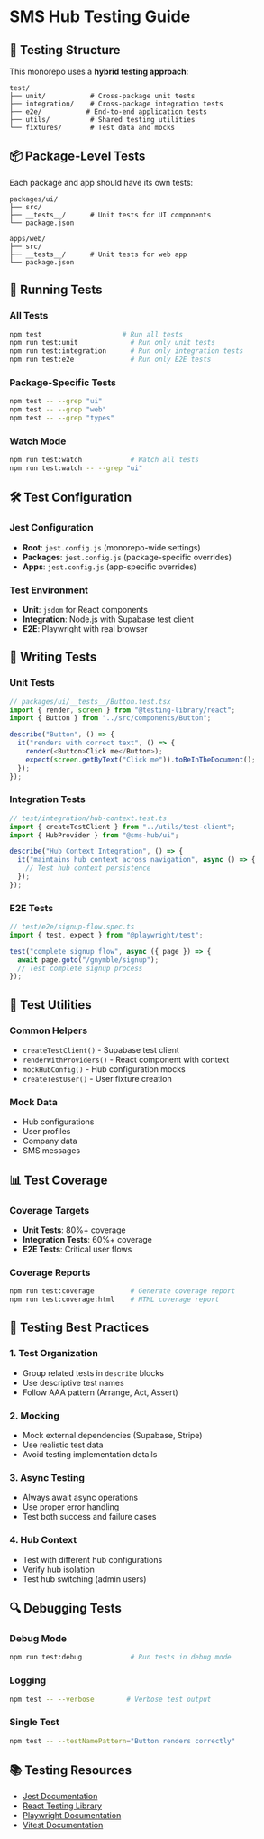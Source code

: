 # SMS Hub Testing Guide

## 🧪 Testing Structure

This monorepo uses a **hybrid testing approach**:

```
test/
├── unit/           # Cross-package unit tests
├── integration/    # Cross-package integration tests
├── e2e/           # End-to-end application tests
├── utils/          # Shared testing utilities
└── fixtures/       # Test data and mocks
```

## 📦 Package-Level Tests

Each package and app should have its own tests:

```
packages/ui/
├── src/
├── __tests__/      # Unit tests for UI components
└── package.json

apps/web/
├── src/
├── __tests__/      # Unit tests for web app
└── package.json
```

## 🚀 Running Tests

### All Tests

```bash
npm test                    # Run all tests
npm run test:unit             # Run only unit tests
npm run test:integration      # Run only integration tests
npm run test:e2e              # Run only E2E tests
```

### Package-Specific Tests

```bash
npm test -- --grep "ui"
npm test -- --grep "web"
npm test -- --grep "types"
```

### Watch Mode

```bash
npm run test:watch            # Watch all tests
npm run test:watch -- --grep "ui"
```

## 🛠️ Test Configuration

### Jest Configuration

- **Root**: `jest.config.js` (monorepo-wide settings)
- **Packages**: `jest.config.js` (package-specific overrides)
- **Apps**: `jest.config.js` (app-specific overrides)

### Test Environment

- **Unit**: `jsdom` for React components
- **Integration**: Node.js with Supabase test client
- **E2E**: Playwright with real browser

## 📝 Writing Tests

### Unit Tests

```typescript
// packages/ui/__tests__/Button.test.tsx
import { render, screen } from "@testing-library/react";
import { Button } from "../src/components/Button";

describe("Button", () => {
  it("renders with correct text", () => {
    render(<Button>Click me</Button>);
    expect(screen.getByText("Click me")).toBeInTheDocument();
  });
});
```

### Integration Tests

```typescript
// test/integration/hub-context.test.ts
import { createTestClient } from "../utils/test-client";
import { HubProvider } from "@sms-hub/ui";

describe("Hub Context Integration", () => {
  it("maintains hub context across navigation", async () => {
    // Test hub context persistence
  });
});
```

### E2E Tests

```typescript
// test/e2e/signup-flow.spec.ts
import { test, expect } from "@playwright/test";

test("complete signup flow", async ({ page }) => {
  await page.goto("/gnymble/signup");
  // Test complete signup process
});
```

## 🔧 Test Utilities

### Common Helpers

- `createTestClient()` - Supabase test client
- `renderWithProviders()` - React component with context
- `mockHubConfig()` - Hub configuration mocks
- `createTestUser()` - User fixture creation

### Mock Data

- Hub configurations
- User profiles
- Company data
- SMS messages

## 📊 Test Coverage

### Coverage Targets

- **Unit Tests**: 80%+ coverage
- **Integration Tests**: 60%+ coverage
- **E2E Tests**: Critical user flows

### Coverage Reports

```bash
npm run test:coverage         # Generate coverage report
npm run test:coverage:html    # HTML coverage report
```

## 🚨 Testing Best Practices

### 1. Test Organization

- Group related tests in `describe` blocks
- Use descriptive test names
- Follow AAA pattern (Arrange, Act, Assert)

### 2. Mocking

- Mock external dependencies (Supabase, Stripe)
- Use realistic test data
- Avoid testing implementation details

### 3. Async Testing

- Always await async operations
- Use proper error handling
- Test both success and failure cases

### 4. Hub Context

- Test with different hub configurations
- Verify hub isolation
- Test hub switching (admin users)

## 🔍 Debugging Tests

### Debug Mode

```bash
npm run test:debug            # Run tests in debug mode
```

### Logging

```bash
npm test -- --verbose        # Verbose test output
```

### Single Test

```bash
npm test -- --testNamePattern="Button renders correctly"
```

## 📚 Testing Resources

- [Jest Documentation](https://jestjs.io/)
- [React Testing Library](https://testing-library.com/docs/react-testing-library/intro/)
- [Playwright Documentation](https://playwright.dev/)
- [Vitest Documentation](https://vitest.dev/)
